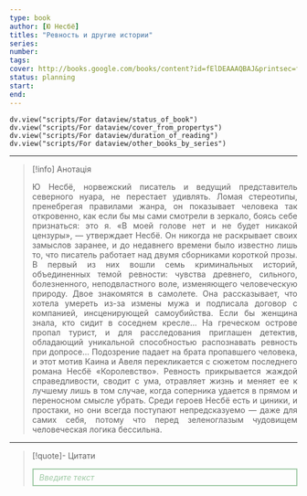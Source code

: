 ```yaml
---
type: book
author: [Ю Несбё]
titles: "Ревность и другие истории"
series:
number:
tags:
cover: http://books.google.com/books/content?id=fElDEAAAQBAJ&printsec=frontcover&img=1&zoom=1&edge=curl&source=gbs_api
status: planning
start:
end:
---
```

```dataviewjs
dv.view("scripts/For dataview/status_of_book")
dv.view("scripts/For dataview/cover_from_propertys")
dv.view("scripts/For dataview/duration_of_reading")
dv.view("scripts/For dataview/other_books_by_series")
```
---

>[!info] Анотація
><p align="justify">Ю Несбё, норвежский писатель и ведущий представитель северного нуара, не перестает удивлять. Ломая стереотипы, пренебрегая правилами жанра, он показывает человека так откровенно, как если бы мы сами смотрели в зеркало, боясь себе признаться: это я. «В моей голове нет и не будет никакой цензуры», — утверждает Несбё. Он никогда не раскрывает своих замыслов заранее, и до недавнего времени было известно лишь то, что писатель работает над двумя сборниками короткой прозы. В первый из них вошли семь криминальных историй, объединенных темой ревности: чувства древнего, сильного, болезненного, неподвластного воле, изменяющего человеческую природу. Двое знакомятся в самолете. Она рассказывает, что хотела умереть из-за измены мужа и подписала договор с компанией, инсценирующей самоубийства. Если бы женщина знала, кто сидит в соседнем кресле... На греческом острове пропал турист, и для расследования приглашен детектив, обладающий уникальной способностью распознавать ревность при допросе... Подозрение падает на брата пропавшего человека, и этот мотив Каина и Авеля перекликается с сюжетом последнего романа Несбё «Королевство». Ревность прикрывается жаждой справедливости, сводит с ума, отравляет жизнь и меняет ее к лучшему лишь в том случае, когда соперника удается в прямом и переносном смысле убрать. Среди героев Несбё есть и циники, и простаки, но они всегда поступают непредсказуемо — даже для самих себя, потому что перед зеленоглазым чудовищем человеческая логика бессильна.</p>

---

>[!quote]- Цитати
><div align="justify" style="border: 2px solid #A0CAA6; padding: 5px 10px 5px 10px; font-style: italic; color: #A0CAA6 ">Введите текст</div>
